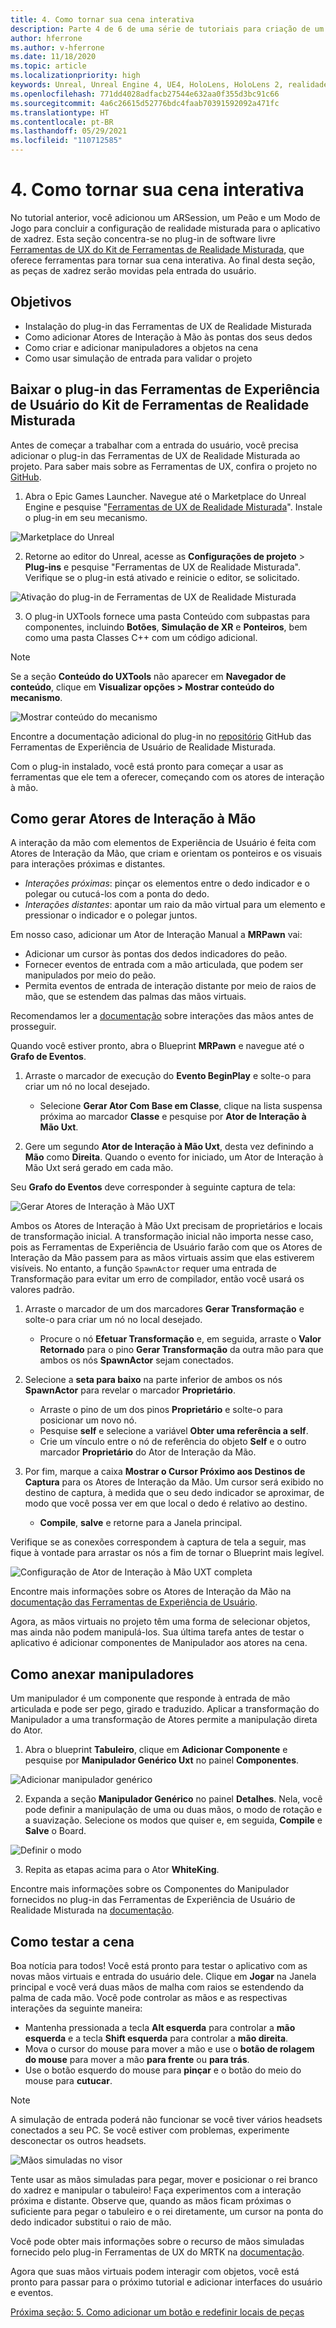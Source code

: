 ```yaml
---
title: 4. Como tornar sua cena interativa
description: Parte 4 de 6 de uma série de tutoriais para criação de um aplicativo de xadrez usando o Unreal Engine 4 e o plug-in Ferramentas de Experiência de Usuário do Kit de Ferramentas de Realidade Misturada
author: hferrone
ms.author: v-hferrone
ms.date: 11/18/2020
ms.topic: article
ms.localizationpriority: high
keywords: Unreal, Unreal Engine 4, UE4, HoloLens, HoloLens 2, realidade misturada, tutorial, introdução, mrtk, uxt, Ferramentas de UX, documentação, headset de realidade misturada, headset do windows mixed reality, headset de realidade virtual
ms.openlocfilehash: 771dd4028adfacb27544e632aa0f355d3bc91c66
ms.sourcegitcommit: 4a6c26615d52776bdc4faab70391592092a471fc
ms.translationtype: HT
ms.contentlocale: pt-BR
ms.lasthandoff: 05/29/2021
ms.locfileid: "110712585"
---
```

# <a name="4-making-your-scene-interactive"></a>4. Como tornar sua cena interativa

No tutorial anterior, você adicionou um ARSession, um Peão e um Modo de Jogo para concluir a configuração de realidade misturada para o aplicativo de xadrez. Esta seção concentra-se no plug-in de software livre [Ferramentas de UX do Kit de Ferramentas de Realidade Misturada](https://github.com/microsoft/MixedReality-UXTools-Unreal), que oferece ferramentas para tornar sua cena interativa. Ao final desta seção, as peças de xadrez serão movidas pela entrada do usuário.

## <a name="objectives"></a>Objetivos

* Instalação do plug-in das Ferramentas de UX de Realidade Misturada
* Como adicionar Atores de Interação à Mão às pontas dos seus dedos
* Como criar e adicionar manipuladores a objetos na cena
* Como usar simulação de entrada para validar o projeto

## <a name="downloading-the-mixed-reality-ux-tools-plugin"></a>Baixar o plug-in das Ferramentas de Experiência de Usuário do Kit de Ferramentas de Realidade Misturada
Antes de começar a trabalhar com a entrada do usuário, você precisa adicionar o plug-in das Ferramentas de UX de Realidade Misturada ao projeto. Para saber mais sobre as Ferramentas de UX, confira o projeto no [GitHub](https://aka.ms/uxt-unreal).

1. Abra o Epic Games Launcher. Navegue até o Marketplace do Unreal Engine e pesquise "[Ferramentas de UX de Realidade Misturada](https://www.unrealengine.com/marketplace/en-US/product/mixed-reality-ux-tools)". Instale o plug-in em seu mecanismo.

![Marketplace do Unreal](images/unreal-uxt/2-uxt-plugin.PNG)

2. Retorne ao editor do Unreal, acesse as **Configurações de projeto** > **Plug-ins** e pesquise "Ferramentas de UX de Realidade Misturada". Verifique se o plug-in está ativado e reinicie o editor, se solicitado.

![Ativação do plug-in de Ferramentas de UX de Realidade Misturada](images/unreal-uxt/2-enable-uxt.PNG)

3.  O plug-in UXTools fornece uma pasta Conteúdo com subpastas para componentes, incluindo **Botões**, **Simulação de XR** e **Ponteiros**, bem como uma pasta Classes C++ com um código adicional.  

> [!NOTE]
> Se a seção **Conteúdo do UXTools** não aparecer em **Navegador de conteúdo**, clique em **Visualizar opções > Mostrar conteúdo do mecanismo**.

![Mostrar conteúdo do mecanismo](images/unreal-uxt/4-showenginecontent.PNG)

Encontre a documentação adicional do plug-in no [repositório](https://aka.ms/uxt-unreal) GitHub das Ferramentas de Experiência de Usuário de Realidade Misturada.

Com o plug-in instalado, você está pronto para começar a usar as ferramentas que ele tem a oferecer, começando com os atores de interação à mão.

## <a name="spawning-hand-interaction-actors"></a>Como gerar Atores de Interação à Mão

A interação da mão com elementos de Experiência de Usuário é feita com Atores de Interação da Mão, que criam e orientam os ponteiros e os visuais para interações próximas e distantes.
- *Interações próximas*: pinçar os elementos entre o dedo indicador e o polegar ou cutucá-los com a ponta do dedo.
- *Interações distantes*: apontar um raio da mão virtual para um elemento e pressionar o indicador e o polegar juntos.

Em nosso caso, adicionar um Ator de Interação Manual a **MRPawn** vai:
- Adicionar um cursor às pontas dos dedos indicadores do peão.
- Fornecer eventos de entrada com a mão articulada, que podem ser manipulados por meio do peão.
- Permita eventos de entrada de interação distante por meio de raios de mão, que se estendem das palmas das mãos virtuais.

Recomendamos ler a [documentação](https://microsoft.github.io/MixedReality-UXTools-Unreal/Docs/HandInteraction.html) sobre interações das mãos antes de prosseguir.

Quando você estiver pronto, abra o Blueprint **MRPawn** e navegue até o **Grafo de Eventos**.

1. Arraste o marcador de execução do **Evento BeginPlay** e solte-o para criar um nó no local desejado.
    * Selecione **Gerar Ator Com Base em Classe**, clique na lista suspensa próxima ao marcador **Classe** e pesquise por **Ator de Interação à Mão Uxt**.  

2. Gere um segundo **Ator de Interação à Mão Uxt**, desta vez definindo a **Mão** como **Direita**. Quando o evento for iniciado, um Ator de Interação à Mão Uxt será gerado em cada mão.

Seu **Grafo do Eventos** deve corresponder à seguinte captura de tela:

![Gerar Atores de Interação à Mão UXT](images/unreal-uxt/4-spawnactor.PNG)

Ambos os Atores de Interação à Mão Uxt precisam de proprietários e locais de transformação inicial. A transformação inicial não importa nesse caso, pois as Ferramentas de Experiência de Usuário farão com que os Atores de Interação da Mão passem para as mãos virtuais assim que elas estiverem visíveis. No entanto, a função `SpawnActor` requer uma entrada de Transformação para evitar um erro de compilador, então você usará os valores padrão.

1. Arraste o marcador de um dos marcadores **Gerar Transformação** e solte-o para criar um nó no local desejado.
    * Procure o nó **Efetuar Transformação** e, em seguida, arraste o **Valor Retornado** para o pino **Gerar Transformação** da outra mão para que ambos os nós **SpawnActor** sejam conectados.

2.  Selecione a **seta para baixo** na parte inferior de ambos os nós **SpawnActor** para revelar o marcador **Proprietário**.    
    * Arraste o pino de um dos pinos **Proprietário** e solte-o para posicionar um novo nó.
    * Pesquise **self** e selecione a variável **Obter uma referência a self**.
    * Crie um vínculo entre o nó de referência do objeto **Self** e o outro marcador **Proprietário** do Ator de Interação da Mão.
3. Por fim, marque a caixa **Mostrar o Cursor Próximo aos Destinos de Captura** para os Atores de Interação da Mão. Um cursor será exibido no destino de captura, à medida que o seu dedo indicador se aproximar, de modo que você possa ver em que local o dedo é relativo ao destino.
    * **Compile**, **salve** e retorne para a Janela principal.

Verifique se as conexões correspondem à captura de tela a seguir, mas fique à vontade para arrastar os nós a fim de tornar o Blueprint mais legível.

![Configuração de Ator de Interação à Mão UXT completa](images/unreal-uxt/4-fingerptrs.PNG)

Encontre mais informações sobre os Atores de Interação da Mão na [documentação das Ferramentas de Experiência de Usuário](https://microsoft.github.io/MixedReality-UXTools-Unreal/Docs/HandInteraction.html).

Agora, as mãos virtuais no projeto têm uma forma de selecionar objetos, mas ainda não podem manipulá-los. Sua última tarefa antes de testar o aplicativo é adicionar componentes de Manipulador aos atores na cena.

## <a name="attaching-manipulators"></a>Como anexar manipuladores

Um manipulador é um componente que responde à entrada de mão articulada e pode ser pego, girado e traduzido. Aplicar a transformação do Manipulador a uma transformação de Atores permite a manipulação direta do Ator.

1. Abra o blueprint **Tabuleiro**, clique em **Adicionar Componente** e pesquise por **Manipulador Genérico Uxt** no painel **Componentes**.

![Adicionar manipulador genérico](images/unreal-uxt/4-addmanip.PNG)

2. Expanda a seção **Manipulador Genérico** no painel **Detalhes**. Nela, você pode definir a manipulação de uma ou duas mãos, o modo de rotação e a suavização. Selecione os modos que quiser e, em seguida, **Compile** e **Salve** o Board.

![Definir o modo](images/unreal-uxt/4-setrotmode.PNG)

3. Repita as etapas acima para o Ator **WhiteKing**.

Encontre mais informações sobre os Componentes do Manipulador fornecidos no plug-in das Ferramentas de Experiência de Usuário de Realidade Misturada na [documentação](https://microsoft.github.io/MixedReality-UXTools-Unreal/Docs/Manipulator.html).

## <a name="testing-the-scene"></a>Como testar a cena

Boa notícia para todos! Você está pronto para testar o aplicativo com as novas mãos virtuais e entrada do usuário dele. Clique em **Jogar** na Janela principal e você verá duas mãos de malha com raios se estendendo da palma de cada mão. Você pode controlar as mãos e as respectivas interações da seguinte maneira:
- Mantenha pressionada a tecla **Alt esquerda** para controlar a **mão esquerda** e a tecla **Shift esquerda** para controlar a **mão direita**.
- Mova o cursor do mouse para mover a mão e use o **botão de rolagem do mouse** para mover a mão **para frente** ou **para trás**.
- Use o botão esquerdo do mouse para **pinçar** e o botão do meio do mouse para **cutucar**.

> [!NOTE]
> A simulação de entrada poderá não funcionar se você tiver vários headsets conectados a seu PC. Se você estiver com problemas, experimente desconectar os outros headsets.

![Mãos simuladas no visor](images/unreal-uxt/4-handsim.PNG)

Tente usar as mãos simuladas para pegar, mover e posicionar o rei branco do xadrez e manipular o tabuleiro! Faça experimentos com a interação próxima e distante. Observe que, quando as mãos ficam próximas o suficiente para pegar o tabuleiro e o rei diretamente, um cursor na ponta do dedo indicador substitui o raio de mão.

Você pode obter mais informações sobre o recurso de mãos simuladas fornecido pelo plug-in Ferramentas de UX do MRTK na [documentação](https://microsoft.github.io/MixedReality-UXTools-Unreal/Docs/InputSimulation.html).

Agora que suas mãos virtuais podem interagir com objetos, você está pronto para passar para o próximo tutorial e adicionar interfaces do usuário e eventos.

[Próxima seção: 5. Como adicionar um botão e redefinir locais de peças](unreal-uxt-ch5.md)
